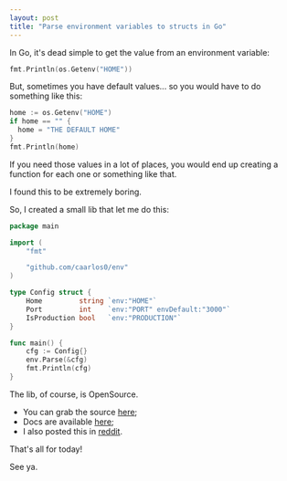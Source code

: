 ```yaml
---
layout: post
title: "Parse environment variables to structs in Go"
---
```


In Go, it's dead simple to get the value from an environment variable:

```go
fmt.Println(os.Getenv("HOME"))
```

But, sometimes you have default values... so you would have to do something
like this:

```go
home := os.Getenv("HOME")
if home == "" {
  home = "THE DEFAULT HOME"
}
fmt.Println(home)
```

If you need those values in a lot of places, you would end up creating a
function for each one or something like that.

I found this to be extremely boring.

So, I created a small lib that let me do this:

```go
package main

import (
    "fmt"

    "github.com/caarlos0/env"
)

type Config struct {
    Home         string `env:"HOME"`
    Port         int    `env:"PORT" envDefault:"3000"`
    IsProduction bool   `env:"PRODUCTION"`
}

func main() {
    cfg := Config{}
    env.Parse(&cfg)
    fmt.Println(cfg)
}
```

The lib, of course, is OpenSource.

- You can grab the source [here](https://github.com/caarlos0/env);
- Docs are available [here](http://godoc.org/github.com/caarlos0/env);
- I also posted this in [reddit](http://redd.it/3f81v5).

That's all for today!

See ya.
